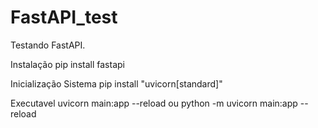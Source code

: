 # FastAPI_test
Testando FastAPI.

Instalação 
pip install fastapi

Inicialização Sistema
pip install "uvicorn[standard]"

Executavel
uvicorn main:app --reload
ou
python -m uvicorn main:app --reload